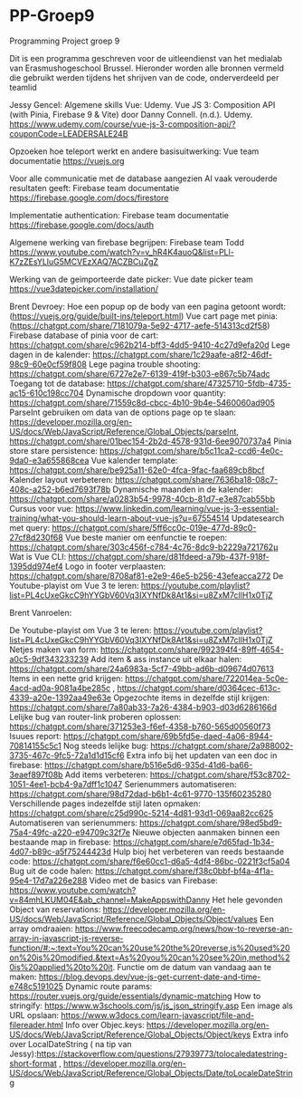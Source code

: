 # PP-Groep9
Programming Project groep 9

Dit is een programma geschreven voor de uitleendienst van het medialab van Erasmushogeschool Brussel. Hieronder worden alle bronnen vermeld die gebruikt werden tijdens het shrijven van de code, onderverdeeld per teamlid



Jessy Gencel: 
Algemene skills Vue: Udemy. Vue JS 3: Composition API (with Pinia, Firebase 9 & Vite) door Danny Connell. (n.d.). Udemy. https://www.udemy.com/course/vue-js-3-composition-api/?couponCode=LEADERSALE24B

Opzoeken hoe teleport werkt en andere basisuitwerking: Vue team documentatie https://vuejs.org

Voor alle communicatie met de database aangezien AI vaak verouderde resultaten geeft: Firebase team documentatie https://firebase.google.com/docs/firestore

Implementatie authentication: Firebase team documentatie https://firebase.google.com/docs/auth

Algemene werking van firebase begrijpen: Firebase team Todd https://www.youtube.com/watch?v=v_hR4K4auoQ&list=PLl-K7zZEsYLluG5MCVEzXAQ7ACZBCuZgZ

Werking van de geimporteerde date picker: Vue date picker team https://vue3datepicker.com/installation/



Brent Devroey:
Hoe een popup op de body van een pagina getoont wordt: (https://vuejs.org/guide/built-ins/teleport.html)
Vue cart page met pinia: (https://chatgpt.com/share/7181079a-5e92-4717-aefe-514313cd2f58)
Firebase database of pinia voor de cart: https://chatgpt.com/share/c962b214-bff3-4dd5-9410-4c27d9efa20d
Lege dagen in de kalender: https://chatgpt.com/share/1c29aafe-a8f2-46df-98c9-60e0cf59f808
Lege pagina trouble shooting: https://chatgpt.com/share/6727e2e7-6139-419f-b303-e867c5b74adc
Toegang tot de database: https://chatgpt.com/share/47325710-5fdb-4735-ac15-610c198cc704
Dynamische dropdown voor quantity: https://chatgpt.com/share/71559c8d-cbcc-4b10-9b4e-5460060ad905
ParseInt gebruiken om data van de options page op te slaan: https://developer.mozilla.org/en-US/docs/Web/JavaScript/Reference/Global_Objects/parseInt, https://chatgpt.com/share/01bec154-2b2d-4578-931d-6ee9070737a4
Pinia store stare persistence: https://chatgpt.com/share/b5c11ca2-ccd6-4e0c-9da0-e3a655868cea
Vue kalender template: https://chatgpt.com/share/be925a11-62e0-4fca-9fac-faa689cb8bcf
Kalender layout verbeteren: https://chatgpt.com/share/7636ba18-08c7-408c-a252-b6ed7693f78b
Dynamische maanden in de kalender: https://chatgpt.com/share/a0283b54-9978-40cb-81d7-e3e87cab55bb
Cursus voor vue: https://www.linkedin.com/learning/vue-js-3-essential-training/what-you-should-learn-about-vue-js?u=67554514
Updatesearch met query: https://chatgpt.com/share/5ff6cc0c-019e-477d-89c0-27cf8d230f68
Vue beste manier om eenfunctie te roepen: https://chatgpt.com/share/303c456f-c784-4c76-8dc9-b2229a721762µ
Wat is Vue CLI: https://chatgpt.com/share/d81fdeed-a79b-437f-918f-1395dd974ef4
Logo in footer verplaasten: https://chatgpt.com/share/8708af81-e2e9-46e5-b256-43efeacca272
De Youtube-playist om Vue 3 te leren: https://youtube.com/playlist?list=PL4cUxeGkcC9hYYGbV60Vq3IXYNfDk8At1&si=u8ZxM7clIH1x0TjZ


Brent Vanroelen:

De Youtube-playist om Vue 3 te leren: https://youtube.com/playlist?list=PL4cUxeGkcC9hYYGbV60Vq3IXYNfDk8At1&si=u8ZxM7clIH1x0TjZ
Netjes maken van form: https://chatgpt.com/share/992394f4-89ff-4654-a0c5-9df343233239
Add item & ass instance uit elkaar halen: https://chatgpt.com/share/24a6983a-5cf7-49bb-ad6b-d09674d07613
Items in een nette grid krijgen: https://chatgpt.com/share/722014ea-5c0e-4acd-ad0a-9081a4be285c , https://chatgpt.com/share/d0364cec-613c-4339-a20e-1392aa49e63e
Opgezochte items in dezelfde stijl krijgen: https://chatgpt.com/share/7a80ab33-7a26-4384-b903-d03d6286166d
Lelijke bug van router-link proberen oplossen: https://chatgpt.com/share/371253e3-f6ef-4358-b760-565d00560f73
Isuues report: https://chatgpt.com/share/69b5fd5e-daed-4a06-8944-70814155c5c1
Nog steeds lelijke bug: https://chatgpt.com/share/2a988002-3735-467c-9fc5-72a1d1d15cf6
Extra info bij het updaten van een doc in firebase: https://chatgpt.com/share/b516e5d6-935d-41d6-ba66-3eaef897f08b
Add items verbeteren: https://chatgpt.com/share/f53c8702-1051-4ee1-bcb4-9a7dff1c1047
Serienummers automatiseren: https://chatgpt.com/share/98d72dad-b6b1-4c61-9770-135f60235280
Verschillende pages indezelfde stijl laten opmaken: https://chatgpt.com/share/c25d990c-5214-4d81-93d1-069aa82cc625
Automatiseren van serienummers: https://chatgpt.com/share/98ed5bd9-75a4-49fc-a220-e94709c32f7e
Nieuwe objecten aanmaken binnen een bestaande map in firebase: https://chatgpt.com/share/e7d65fad-1b34-4d07-b89c-a5f75244423d
Hulp bioj het verbeteren van reeds bestaande code: https://chatgpt.com/share/f6e60cc1-d6a5-4df4-86bc-0221f3cf5a04
Bug uit de code halen: https://chatgpt.com/share/f38c0bbf-bf4a-4f1a-95e4-17d7a226e288
Video met de basics van Firebase: https://www.youtube.com/watch?v=84mhLKUM04E&ab_channel=MakeAppswithDanny
Het hele gevonden Object van reservations: https://developer.mozilla.org/en-US/docs/Web/JavaScript/Reference/Global_Objects/Object/values
Een array omdraaien: https://www.freecodecamp.org/news/how-to-reverse-an-array-in-javascript-js-reverse-function/#:~:text=You%20can%20use%20the%20reverse,is%20used%20on%20is%20modified.&text=As%20you%20can%20see%20in,method%20is%20applied%20to%20it.
Functie om de datum van vandaag aan te maken: https://blog.devops.dev/vue-js-get-current-date-and-time-e748c5191025
Dynamic route params: https://router.vuejs.org/guide/essentials/dynamic-matching
How to stringify: https://www.w3schools.com/js/js_json_stringify.asp
Een image als URL opslaan: https://www.w3docs.com/learn-javascript/file-and-filereader.html
Info over Objec.keys: https://developer.mozilla.org/en-US/docs/Web/JavaScript/Reference/Global_Objects/Object/keys
Extra info over LocalDateString ( na tip van Jessy):https://stackoverflow.com/questions/27939773/tolocaledatestring-short-format ,
https://developer.mozilla.org/en-US/docs/Web/JavaScript/Reference/Global_Objects/Date/toLocaleDateString




